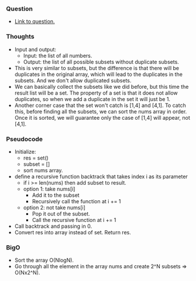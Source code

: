### Question
- [Link to question.](https://leetcode.com/problems/subsets/description/)

### Thoughts
- Input and output:
    - Input: the list of all numbers.
    - Output: the list of all possible subsets without duplicate subsets.
- This is very similar to subsets, but the difference is that there will be duplicates in the original array, which will lead to the duplicates in the subsets. And we don't allow duplicated subsets.
- We can basically collect the subsets like we did before, but this time the result list will be a set. The property of a set is that it does not allow duplicates, so when we add a duplicate in the set it will just be 1.
- Another corner case that the set won't catch is [1,4] and [4,1]. To catch this, before finding all the subsets, we can sort the nums array in order. Once it is sorted, we will guarantee only the case of [1,4] will appear, not [4,1].

### Pseudocode
- Initialize:
    - res = set()
    - subset = []
    - sort nums array.
- define a recursive function backtrack that takes index i as its parameter
    - if i >= len(nums) then add subset to result.
    - option 1: take nums[i]
        - Add it to the subset
        - Recursively call the function at i += 1
    - option 2: not take nums[i]
        - Pop it out of the subset.
        - Call the recursive function at i += 1
- Call backtrack and passing in 0.
- Convert res into array instead of set. Return res.

### BigO
- Sort the array O(NlogN).
- Go through all the element in the array nums and create 2^N subsets => O(Nx2^N).
